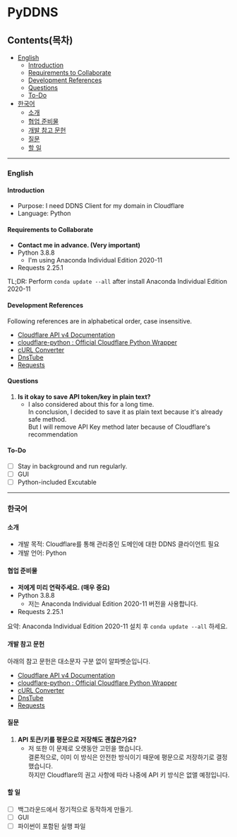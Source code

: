 # PyDDNS
## Contents(목차)
- [English](#English)
    - [Introduction](#Introduction)
    - [Requirements to Collaborate](#Requirements-to-Collaborate)
    - [Development References](#Development-References)
    - [Questions](#Questions)
    - [To-Do](#To-Do)
- [한국어](#한국어)
    - [소개](#소개)
    - [협업 준비물](#협업-준비물)
    - [개발 참고 문헌](#개발-참고-문헌)
    - [질문](#질문)
    - [할 일](#할-일)
---
### English
#### Introduction
- Purpose: I need DDNS Client for my domain in Cloudflare
- Language: Python
#### Requirements to Collaborate
- **Contact me in advance. (Very important)**
- Python 3.8.8
    - I'm using Anaconda Individual Edition 2020-11
- Requests 2.25.1

TL;DR: Perform ```conda update --all``` after install Anaconda Individual Edition 2020-11
#### Development References
Following references are in alphabetical order, case insensitive.
- [Cloudflare API v4 Documentation](https://api.cloudflare.com)
- [cloudflare-python : Official Cloudflare Python Wrapper](https://github.com/cloudflare/python-cloudflare)
- [cURL Converter](https://github.com/NickCarneiro/curlconverter)
- [DnsTube](https://github.com/drittich/DnsTube)
- [Requests](https://requests.readthedocs.io)
#### Questions
1. **Is it okay to save API token/key in plain text?**
    - I also considered about this for a long time.\
      In conclusion, I decided to save it as plain text because it's already safe method.\
      But I will remove API Key method later because of Cloudflare's recommendation
#### To-Do
- [ ] Stay in background and run regularly.
- [ ] GUI
- [ ] Python-included Excutable
---
### 한국어
#### 소개
- 개발 목적: Cloudflare를 통해 관리중인 도메인에 대한 DDNS 클라이언트 필요
- 개발 언어: Python
#### 협업 준비물
- **저에게 미리 연락주세요. (매우 중요)**
- Python 3.8.8
    - 저는 Anaconda Individual Edition 2020-11 버전을 사용합니다.
- Requests 2.25.1

요약: Anaconda Individual Edition 2020-11 설치 후 ```conda update --all``` 하세요.
#### 개발 참고 문헌
아래의 참고 문헌은 대소문자 구분 없이 알파벳순입니다.
- [Cloudflare API v4 Documentation](https://api.cloudflare.com)
- [cloudflare-python : Official Cloudflare Python Wrapper](https://github.com/cloudflare/python-cloudflare)
- [cURL Converter](https://github.com/NickCarneiro/curlconverter)
- [DnsTube](https://github.com/drittich/DnsTube)
- [Requests](https://requests.readthedocs.io)
#### 질문
1. **API 토큰/키를 평문으로 저장해도 괜찮은가요?**
    - 저 또한 이 문제로 오랫동안 고민을 했습니다.\
      결론적으로, 이미 이 방식은 안전한 방식이기 때문에 평문으로 저장하기로 결정했습니다.\
      하지만 Cloudflare의 권고 사항에 따라 나중에 API 키 방식은 없앨 예정입니다.
#### 할 일
- [ ] 백그라운드에서 정기적으로 동작하게 만들기.
- [ ] GUI
- [ ] 파이썬이 포함된 실행 파일
